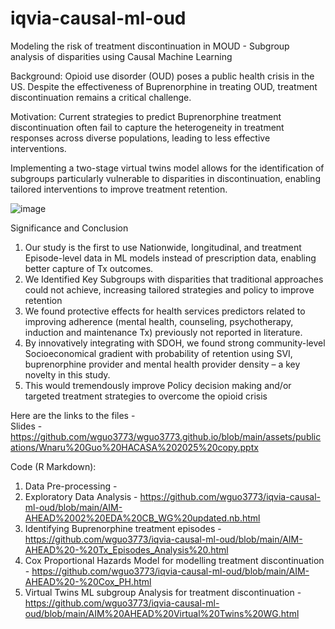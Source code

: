 # iqvia-causal-ml-oud
Modeling the risk of treatment discontinuation in MOUD - Subgroup analysis of disparities using Causal Machine Learning  

Background: 
Opioid use disorder (OUD) poses a public health crisis in the US. Despite the effectiveness of Buprenorphine in treating OUD, treatment discontinuation remains a critical challenge. 

Motivation: 
Current strategies to predict Buprenorphine treatment discontinuation often fail to capture the heterogeneity in treatment responses across diverse populations, leading to less effective interventions.

Implementing a two-stage virtual twins model allows for the identification of subgroups particularly vulnerable to disparities in discontinuation, enabling tailored interventions to improve treatment retention.

![image](https://github.com/user-attachments/assets/89c45d18-f6a2-4880-b2e8-9153db0771f4)


Significance and Conclusion  
1. Our study is the first to use Nationwide, longitudinal, and treatment Episode-level data in ML models instead of prescription data, enabling better capture of Tx outcomes. 
2. We Identified Key Subgroups with disparities that traditional approaches could not achieve, increasing tailored strategies and policy to improve retention 
3. We found protective effects for health services predictors related to improving adherence (mental health, counseling, psychotherapy, induction and maintenance Tx) previously not reported in literature. 
4. By innovatively integrating with SDOH, we found strong community-level Socioeconomical gradient with probability of retention using SVI, buprenorphine provider and mental health provider density – a key novelty in this study. 
5. This would tremendously improve Policy decision making and/or targeted treatment strategies to overcome the opioid crisis


Here are the links to the files - <br> 
Slides - https://github.com/wguo3773/wguo3773.github.io/blob/main/assets/publications/Wnaru%20Guo%20HACASA%202025%20copy.pptx <br> 

Code (R Markdown): <br> 
1. Data Pre-processing - 
2. Exploratory Data Analysis - https://github.com/wguo3773/iqvia-causal-ml-oud/blob/main/AIM-AHEAD%2002%20EDA%20CB_WG%20updated.nb.html
3. Identifying Buprenorphine treatment episodes - https://github.com/wguo3773/iqvia-causal-ml-oud/blob/main/AIM-AHEAD%20-%20Tx_Episodes_Analysis%20.html
4. Cox Proportional Hazards Model for modelling treatment discontinuation - https://github.com/wguo3773/iqvia-causal-ml-oud/blob/main/AIM-AHEAD%20-%20Cox_PH.html 
5. Virtual Twins ML subgroup Analysis for treatment discontinuation - https://github.com/wguo3773/iqvia-causal-ml-oud/blob/main/AIM%20AHEAD%20Virtual%20Twins%20WG.html










